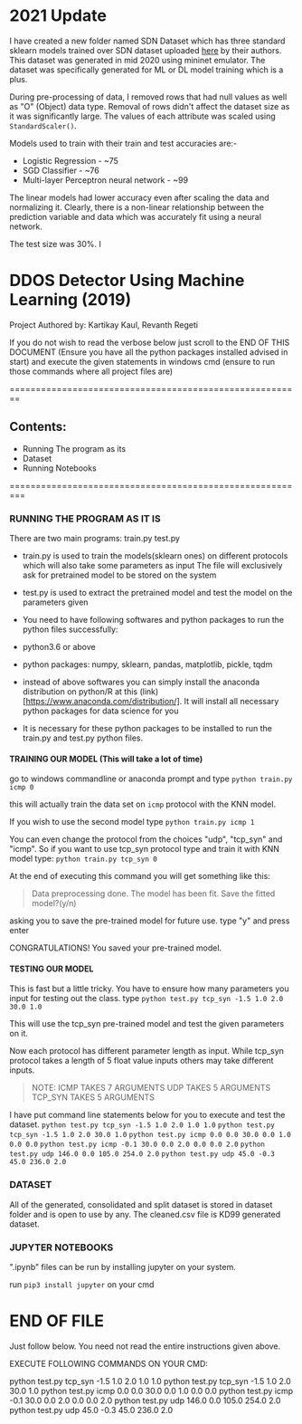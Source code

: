 # 2021 Update
I have created a new folder named SDN Dataset which has three standard sklearn models trained over SDN dataset uploaded [here](https://data.mendeley.com/datasets/jxpfjc64kr/1) by their authors. This dataset was generated in mid 2020 using mininet emulator. The dataset was specifically generated for ML or DL model training which is a plus.

During pre-processing of data, I removed rows that had null values as well as "O" (Object) data type. Removal of rows didn't affect the dataset size as it was significantly large. The values of each attribute was scaled using `StandardScaler()`.

Models used to train with their train and test accuracies are:-
* Logistic Regression - ~75
* SGD Classifier -  ~76
* Multi-layer Perceptron neural network - ~99

The linear models had lower accuracy even after scaling the data and normalizing it. Clearly, there is a non-linear relationship between the prediction variable and data which was accurately fit using a neural network.

The test size was 30%.
I 


# DDOS Detector Using Machine Learning (2019)

Project Authored by: Kartikay Kaul, Revanth Regeti

If you do not wish to read the verbose below just scroll
to the END OF THIS DOCUMENT (Ensure you have all the python packages installed
advised in start) and execute the given statements in windows cmd (ensure
to run those commands where all project files are)

========================================================
## Contents:

- Running The program as its
- Dataset
- Running Notebooks

=========================================================

### RUNNING THE PROGRAM AS IT IS

There are two main programs:
	train.py 	test.py

* train.py is used to train the models(sklearn ones) on different protocols
 which will also take some parameters as input
 The file will exclusively ask for pretrained model to be stored on the system

* test.py is used to extract the pretrained model and test the model on
 the parameters given

* You need to have following softwares and python packages to run the python files successfully:
 * python3.6 or above
 * python packages: numpy, sklearn, pandas, matplotlib, pickle, tqdm
 * instead of above softwares you can simply install the anaconda distribution
    on python/R at this (link)[https://www.anaconda.com/distribution/]. It will install all necessary python packages for data science for you
 * It is necessary for these python packages to be installed to run the train.py and test.py
    python files.


#### TRAINING OUR MODEL (This will take a lot of time)


go to windows commandline or anaconda prompt and type `python train.py icmp 0`

this will actually train the data set on `icmp` protocol with the KNN model.

If you wish to use the second model type `python train.py icmp 1`

You can even change the protocol from the choices "udp", "tcp_syn" and "icmp". 
So if you want to use tcp_syn protocol type and train it with KNN model type:
   `python train.py tcp_syn 0`

At the end of executing this command you will get something like this:

> Data preprocessing done.
> The model has been fit.
> Save the fitted model?(y/n)

asking you to save the pre-trained model for future use. type "y" and press enter

CONGRATULATIONS! You saved your pre-trained model.


#### TESTING OUR MODEL
This is fast but a little tricky. You have to ensure how many parameters you input for testing out the class.
   type `python test.py tcp_syn -1.5 1.0 2.0 30.0 1.0`

This will use the tcp_syn pre-trained model and test the given parameters on it.

Now each protocol has different parameter length as input. While tcp_syn protocol takes
a length of 5 float value inputs others may take different inputs.

> NOTE:
> ICMP TAKES 7 ARGUMENTS
> UDP TAKES 5 ARGUMENTS
> TCP_SYN TAKES 5 ARGUMENTS

I have put command line statements below for you to execute and test the dataset.
`python test.py tcp_syn -1.5 1.0 2.0 1.0 1.0`
`python test.py tcp_syn -1.5 1.0 2.0 30.0 1.0`
`python test.py icmp 0.0 0.0 30.0 0.0 1.0 0.0 0.0`
`python test.py icmp -0.1 30.0 0.0 2.0 0.0 0.0 2.0`
`python test.py udp 146.0 0.0 105.0 254.0 2.0`
`python test.py udp 45.0 -0.3 45.0 236.0 2.0`

### DATASET
  All of the generated, consolidated and split dataset is stored in dataset folder and
  is open to use by any. The cleaned.csv file is KD99 generated dataset.

### JUPYTER NOTEBOOKS
   
".ipynb" files can be run by installing jupyter on your system.

run `pip3 install jupyter` on your cmd


# END OF FILE 

Just follow below. You need not read the entire instructions given above.

EXECUTE FOLLOWING COMMANDS ON YOUR CMD:

python test.py tcp_syn -1.5 1.0 2.0 1.0 1.0
python test.py tcp_syn -1.5 1.0 2.0 30.0 1.0
python test.py icmp 0.0 0.0 30.0 0.0 1.0 0.0 0.0
python test.py icmp -0.1 30.0 0.0 2.0 0.0 0.0 2.0
python test.py udp 146.0 0.0 105.0 254.0 2.0
python test.py udp 45.0 -0.3 45.0 236.0 2.0

